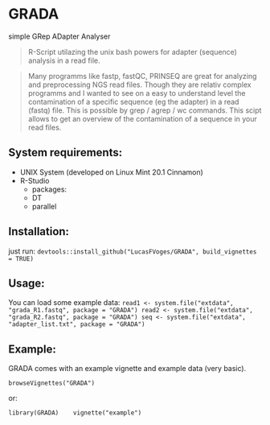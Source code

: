 # GRADA
simple GRep ADapter Analyser

> R-Script utilazing the unix bash powers for adapter (sequence) analysis in a read file.


> Many programms like fastp, fastQC, PRINSEQ are great for analyzing and preprocessing NGS read files. Though they are relativ complex programms and I wanted to see on a easy to understand level the contamination of a specific sequence (eg the adapter) in a read (fastq) file. This is possible by grep / agrep / wc commands. This scipt allows to get an overview of the contamination of a sequence in your read files.

## System requirements:

- UNIX System (developed on Linux Mint 20.1 Cinnamon)
- R-Studio
  - packages:
  - DT
  - parallel
  
## Installation:
just run:
`devtools::install_github("LucasFVoges/GRADA", build_vignettes = TRUE)`

## Usage:
You can load some example data:
`
read1 <- system.file("extdata", "grada_R1.fastq", package = "GRADA")
read2 <- system.file("extdata", "grada_R2.fastq", package = "GRADA")
seq <- system.file("extdata", "adapter_list.txt", package = "GRADA")
`

## Example:
GRADA comes with an example vignette and example data (very basic).

`browseVignettes("GRADA")`

or: 

`library(GRADA)   
vignette("example")`

